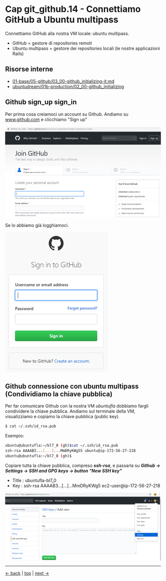 # <a name="top"></a> Cap git_github.14 - Connettiamo GitHub a Ubuntu multipass

Connettiamo GitHub alla nostra VM locale: ubuntu multipass.

- GitHub = gestore di repositories remoti
- Ubuntu multipass = gestore dei repositories locali (le nostre applicazioni Rails)



## Risorse interne

- [01-base/05-github/03_00-github_initializing-it.md]()
- [ubuntudream/01b-production/02_00-github_initializing]()



## Github sign_up sign_in

Per prima cosa creiamoci un account su Github. Andiamo su www.github.com e clicchiamo "Sign up"

![fig01](https://github.com/flaviobordonidev/leanpubabrandnewcms/blob/master/01-base/05-github/03_fig01-github_signup.png)

Se lo abbiamo già logghiamoci.

![fig02](https://github.com/flaviobordonidev/leanpubabrandnewcms/blob/master/01-base/05-github/03_fig02-github_signin.png)



## Github connessione con ubuntu multipass (Condividiamo la chiave pubblica)

Per far comunicare Github con la nostra VM *ubuntufla* dobbiamo fargli condividere la chiave pubblica.
Andiamo sul terminale della VM, visualizziamo e copiamo la chiave pubblica (public key).

```bash
$ cat ~/.ssh/id_rsa.pub
```

Esempio:
  
```bash
ubuntu@ubuntufla:~/bl7_0 (gh)$cat ~/.ssh/id_rsa.pub
ssh-rsa AAAAB3...[...]...MmDRyKWg55 ubuntu@ip-172-56-27-218
ubuntu@ubuntufla:~/bl7_0 (gh)$
```

Copiare tutta la chiave pubblica, compreso ***ssh-rsa***, e passarla su ***Github -> Settings -> SSH and GPG keys -> button "New SSH key"***

- Title : ubuntufla-bl7_0
- Key   : ssh-rsa AAAAB3...[...]...MmDRyKWg5 ec2-user@ip-172-56-27-218

![fig03](https://github.com/flaviobordonidev/leanpubabrandnewcms/blob/master/01-base/05-github/03_fig03-github_ssh_public_key.png)


---

[<- back](https://github.com/flaviobordonidev/leanpubabrandnewcms/blob/master/01-base/05-github/02_00-github_readme-it.md)
 | [top](#top) |
[next ->](https://github.com/flaviobordonidev/leanpubabrandnewcms/blob/master/01-base/05-github/04_00-github-multi-users-it.md)
